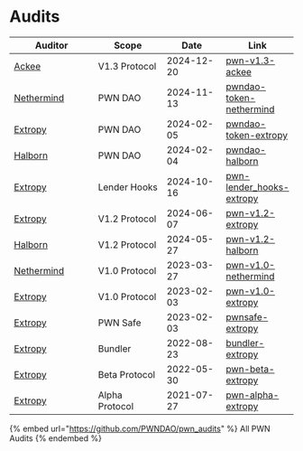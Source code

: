 # Audits

<table><thead><tr><th width="183">Auditor</th><th width="154">Scope</th><th width="131">Date</th><th>Link</th></tr></thead><tbody><tr><td><a href="https://ackee.xyz/">Ackee</a></td><td>V1.3 Protocol</td><td>2024-12-20</td><td><a href="https://github.com/PWNDAO/pwn_audits/blob/main/protocol/pwn-v1.3-ackee.pdf">pwn-v1.3-ackee</a></td></tr><tr><td><a href="https://www.nethermind.io/smart-contract-audits">Nethermind</a></td><td>PWN DAO</td><td>2024-11-13</td><td><a href="https://github.com/PWNDAO/pwn_audits/blob/main/dao/pwndao-token-nethermind.pdf">pwndao-token-nethermind</a></td></tr><tr><td><a href="https://security.extropy.io/">Extropy</a></td><td>PWN DAO</td><td>2024-02-05</td><td><a href="https://github.com/PWNDAO/pwn_audits/blob/main/dao/pwndao-token-extropy.pdf">pwndao-token-extropy</a></td></tr><tr><td><a href="https://www.halborn.com/audits">Halborn</a></td><td>PWN DAO</td><td>2024-02-04</td><td><a href="https://github.com/PWNDAO/pwn_audits/blob/main/dao/pwndao-halborn.pdf">pwndao-halborn</a></td></tr><tr><td><a href="https://security.extropy.io/">Extropy</a></td><td>Lender Hooks</td><td>2024-10-16</td><td><a href="https://github.com/PWNDAO/pwn_audits/blob/main/protocol/pwn-lender_hooks-extropy.pdf">pwn-lender_hooks-extropy</a></td></tr><tr><td><a href="https://security.extropy.io/">Extropy</a></td><td>V1.2 Protocol</td><td>2024-06-07</td><td><a href="https://github.com/PWNDAO/pwn_audits/blob/main/protocol/pwn-v1.2-extropy.pdf">pwn-v1.2-extropy</a></td></tr><tr><td><a href="https://www.halborn.com/audits">Halborn</a></td><td>V1.2 Protocol</td><td>2024-05-27</td><td><a href="https://github.com/PWNDAO/pwn_audits/blob/main/protocol/pwn-v1.2-halborn.pdf">pwn-v1.2-halborn</a></td></tr><tr><td><a href="https://www.nethermind.io/smart-contract-audits">Nethermind</a></td><td>V1.0 Protocol</td><td>2023-03-27</td><td><a href="https://github.com/PWNDAO/pwn_audits/blob/main/protocol/pwn-v1.0-nethermind.pdf">pwn-v1.0-nethermind</a></td></tr><tr><td><a href="https://security.extropy.io/">Extropy</a></td><td>V1.0 Protocol</td><td>2023-02-03</td><td><a href="https://github.com/PWNDAO/pwn_audits/blob/main/protocol/pwn-v1.0-extropy.pdf">pwn-v1.0-extropy</a></td></tr><tr><td><a href="https://security.extropy.io/">Extropy</a></td><td>PWN Safe</td><td>2023-02-03</td><td><a href="https://github.com/PWNDAO/pwn_audits/blob/main/pwn_safe/pwnsafe-extropy.pdf">pwnsafe-extropy</a></td></tr><tr><td><a href="https://security.extropy.io/">Extropy</a></td><td>Bundler</td><td>2022-08-23</td><td><a href="https://github.com/PWNDAO/pwn_audits/blob/main/bundler/bundler-extropy.pdf">bundler-extropy</a></td></tr><tr><td><a href="https://security.extropy.io/">Extropy</a></td><td>Beta Protocol</td><td>2022-05-30</td><td><a href="https://github.com/PWNDAO/pwn_audits/blob/main/protocol/pwn-beta-extropy.pdf">pwn-beta-extropy</a></td></tr><tr><td><a href="https://security.extropy.io/">Extropy</a></td><td>Alpha Protocol</td><td>2021-07-27</td><td><a href="https://github.com/PWNDAO/pwn_audits/blob/main/protocol/pwn-alpha-extropy.pdf">pwn-alpha-extropy</a></td></tr></tbody></table>

{% embed url="https://github.com/PWNDAO/pwn_audits" %}
All PWN Audits
{% endembed %}
